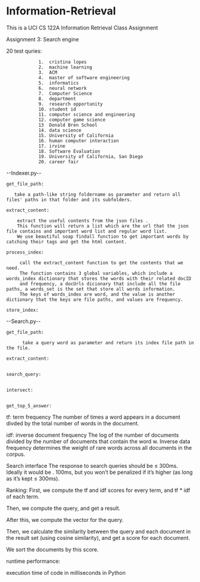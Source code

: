 # Information-Retrieval
This is a UCI CS 122A Information Retrieval Class Assignment


Assignment 3: Search engine


20 test quries:

                1.  cristina lopes
                2.  machine learning
                3.  ACM
                4.  master of software engineering 
                5.  informatics
                6.  neural network
                7.  Computer Science
                8.  department
                9.  research opportunity
                10. student id
                11. computer science and engineering
                12. computer game science
                13  Donald Bren School
                14. data science
                15. University of California
                16. human computer interaction
                17. irvine
                18. Software Evaluation
                19. University of California, San Diego
                20. career fair
                
                
--Indexer.py--


    get_file_path:
          
       take a path-like string foldername as parameter and return all files' paths in that folder and its subfolders.   
          
    extract_content:
    
        extract the useful contents from the json files . 
        This function will return a list which are the url that the json file contains and important word list and regular word list. 
        We use beautiful soap findall function to get important words by catching their tags and get the html content. 
    
    process_index:
         
         call the extract_content function to get the contents that we need. 
         The function contains 3 global variables, which include a words_index dictionary that stores the words with their related docID 
         and frequency, a docUrls dicionary that include all the file paths, a words_set is the set that store all words information. 
         The keys of words_index are word, and the value is another dictionary that the keys are file paths, and values are frequency.

    store_index:
        

--Search.py--


    get_file_path:
    
          take a query word as parameter and return its index file path in the file.
            
    extract_content:
          
          
    search_query:

              
    intersect:
          
          
    get_top_5_answer:
            
            
tf: term frequency
The number of times a word appears in a document divded by the total number of words in the document.


idf: inverse document frequency
The log of the number of documents divided by the number of documents that contain the word w. Inverse data frequency determines the weight of rare words across all documents in the corpus.


Search interface
The response to search queries should be ≤ 300ms. Ideally it would be . 100ms,
but you won’t be penalized if it’s higher (as long as it’s kept ≤ 300ms).


Ranking: 
First, we compute the tf and idf scores for every term, and tf * idf of each term.


Then, we compute the query, and get a result.


After this, we compute the vector for the query.


Then, we calculate the similarity between the query and each document in the result set (using cosine similarity), and get a score for each document.


We sort the documents by this score.



runtime performance:

execution time of code in milliseconds in Python


